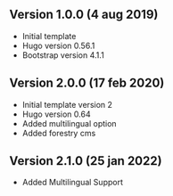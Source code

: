 ## Version 1.0.0 (4 aug 2019)

- Initial template
- Hugo version 0.56.1
- Bootstrap version 4.1.1

## Version 2.0.0 (17 feb 2020)

- Initial template version 2
- Hugo version 0.64
- Added multilingual option
- Added forestry cms

## Version 2.1.0 (25 jan 2022)

- Added Multilingual Support
